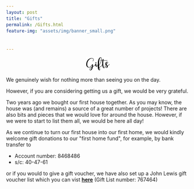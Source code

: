```yaml
---
layout: post
title: "Gifts"
permalink: /Gifts.html
feature-img: "assets/img/banner_small.png"


---
```


<p style="text-align:center;"><img src="assets/img/gifts.png" alt="Gifts"></p>

We genuinely wish for nothing more than seeing you on the day. 

However, if you are considering getting us a gift, we would be very grateful.


Two years ago we bought our first house together.  As you may know, the house was (and remains) a source of a great number of projects! 
There are also bits and pieces that we would love for around the house. However, if we were to start to list them all, we would be here all day! 

As we continue to turn our first house into our first home, we would kindly welcome gift donations to our "first home fund", for example, by bank transfer to

* Account number: 8468486 
* s/c: 40-47-61 

or if you would to give a gift voucher, we have also set up a John Lewis gift voucher list which you can vist [<b>here</b>](https://www.johnlewisgiftlist.com/giftint/JSPs/GiftList/ListManagement/ListHolderLogin.jsp?source=em_GLSoccasionRegistrationvoucher___) (Gift List number: 767464)


